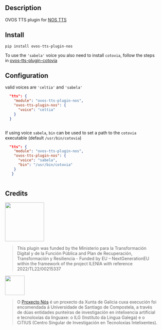 ## Description

OVOS TTS plugin for [NOS TTS](https://tts.nos.gal/)

## Install

`pip install ovos-tts-plugin-nos`

To use the `'sabela'` voice you also need to install `cotovia`, follow the steps in [ovos-tts-plugin-cotovia](https://github.com/OpenVoiceOS/ovos-tts-plugin-cotovia)

## Configuration

valid voices are  `'celtia'` and  `'sabela'`

```json
  "tts": {
    "module": "ovos-tts-plugin-nos",
    "ovos-tts-plugin-nos": {
      "voice": "celtia"
    }
  }
 
```

If using voice `sabela`, `bin` can be used to set a path to the `cotovia` executable (default `/usr/bin/cotovia`)

```json
  "tts": {
    "module": "ovos-tts-plugin-nos",
    "ovos-tts-plugin-nos": {
      "voice": "sabela",
      "bin": "/usr/bin/cotovia"
    }
   }
 
```


## Credits

<img src="img.png" width="128"/>

> This plugin was funded by the Ministerio para la Transformación Digital y de la Función Pública and Plan de Recuperación, Transformación y Resiliencia - Funded by EU – NextGenerationEU within the framework of the project ILENIA with reference 2022/TL22/00215337

<img src="img_1.png" width="64"/>

> O [Proxecto Nós](https://github.com/proxectonos) é un proxecto da Xunta de Galicia cuxa execución foi encomendada á Universidade de Santiago de Compostela, a través de dúas entidades punteiras de investigación en intelixencia artificial e tecnoloxías da linguaxe: o ILG (Instituto da Lingua Galega) e o CiTIUS (Centro Singular de Investigación en Tecnoloxías Intelixentes).
